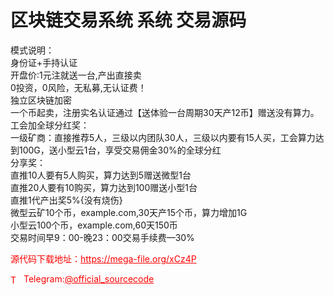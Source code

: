 # 区块链交易系统 系统 交易源码

模式说明：<br>身份证+手持认证<br>开盘价:1元注就送一台,产出直接卖<br>0投资，0风险，无私募,无认证费！<br>独立区块链加密<br>一个币起卖，注册实名认证通过【送体验一台周期30天产12币】赠送没有算力。<br>工会加全球分红奖：<br>一级矿商：直接推荐5人，三级以内团队30人，三级以内要有15人买，工会算力达到100G，送小型云1台，享受交易佣金30%的全球分红<br>分享奖：<br>直推10人要有5人购买，算力达到5赠送微型1台<br>直推20人要有10购买，算力达到100赠送小型1台<br>直推1代产出奖5%{没有烧伤}<br>微型云矿10个币，example.com,30天产15个币，算力增加1G<br>小型云100个币，example.com,60天150币<br>交易时间早9：00-晚23：00交易手续费—30%<br>


<p style="color: red;">源代码下载地址：<a href="https://mega-file.org/xCz4P" style="color: red;">https://mega-file.org/xCz4P</a></p><p style="color: red;"><img src="https://cdn-icons-png.flaticon.com/512/2111/2111646.png" alt="Telegram Icon" style="width: 16px; vertical-align: middle; margin-right: 5px;">Telegram:<a href="https://t.me/official_sourcecode" style="color: red;">@official_sourcecode</a></p>
